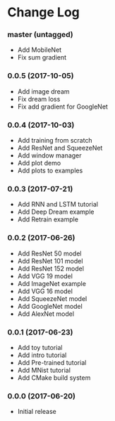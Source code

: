 Change Log
==========

### master (untagged)

* Add MobileNet
* Fix sum gradient

### 0.0.5 (2017-10-05)

* Add image dream
* Fix dream loss
* Fix add gradient for GoogleNet

### 0.0.4 (2017-10-03)

* Add training from scratch
* Add ResNet and SqueezeNet
* Add window manager
* Add plot demo
* Add plots to examples

### 0.0.3 (2017-07-21)

* Add RNN and LSTM tutorial
* Add Deep Dream example
* Add Retrain example

### 0.0.2 (2017-06-26)

* Add ResNet 50 model
* Add ResNet 101 model
* Add ResNet 152 model
* Add VGG 19 model
* Add ImageNet example
* Add VGG 16 model
* Add SqueezeNet model
* Add GoogleNet model
* Add AlexNet model

### 0.0.1 (2017-06-23)

* Add toy tutorial
* Add intro tutorial
* Add Pre-trained tutorial
* Add MNist tutorial
* Add CMake build system

### 0.0.0 (2017-06-20)

* Initial release
